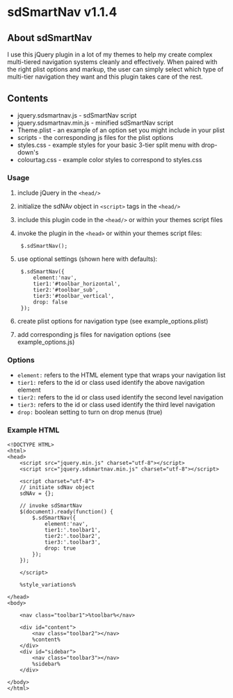 # sdSmartNav v1.1.4 #

## About sdSmartNav ##

I use this jQuery plugin in a lot of my themes to help my create complex multi-tiered navigation systems cleanly and effectively. When paired with the right plist options and markup, the user can simply select which type of multi-tier navigation they want and this plugin takes care of the rest.

## Contents ##

* jquery.sdsmartnav.js - sdSmartNav script
* jquery.sdsmartnav.min.js - minified sdSmartNav script
* Theme.plist - an example of an option set you might include in your plist
* scripts - the corresponding js files for the plist options
* styles.css - example styles for your basic 3-tier split menu with drop-down's
* colourtag.css - example color styles to correspond to styles.css

### Usage ###

1. include jQuery in the `<head/>`
2. initialize the sdNAv object in `<script>` tags in the `<head/>`
3. include this plugin code in the `<head/>` or within your themes script files
4. invoke the plugin in the `<head>` or within your themes script files:
	
		$.sdSmartNav();
		
5. use optional settings (shown here with defaults):

		$.sdSmartNav({
			element:'nav',
			tier1:'#toolbar_horizontal',
	        tier2:'#toolbar_sub',
	        tier3:'#toolbar_vertical',
			drop: false
		});
		
6. create plist options for navigation type (see example_options.plist)
7. add corresponding js files for navigation options (see example_options.js)

### Options ###

* `element:` refers to the HTML element type that wraps your navigation list
* `tier1:` refers to the id or class used identify the above navigation element
* `tier2:` refers to the id or class used identify the second level navigation
* `tier3:` refers to the id or class used identify the third level navigation
* `drop:` boolean setting to turn on drop menus (true)

### Example HTML ###
	
	<!DOCTYPE HTML>
	<html>
	<head>
		<script src="jquery.min.js" charset="utf-8"></script>
		<script src="jquery.sdsmartnav.min.js" charset="utf-8"></script>
		
		<script charset="utf-8">
		// initiate sdNav object
		sdNAv = {};
		
		// invoke sdSmartNav
		$(document).ready(function() {
			$.sdSmartNav({
				element:'nav',
				tier1:'.toolbar1',
				tier2:'.toolbar2',
				tier3:'.toolbar3',
				drop: true
			});
		});

		</script>
		
		%style_variations%

	</head>
	<body>
	
		<nav class="toolbar1">%toolbar%</nav>
		
		<div id="content">
			<nav class="toolbar2"></nav>
			%content%
		</div>
		<div id="sidebar">
			<nav class="toolbar3"></nav>
			%sidebar%
		</div>

	</body>
	</html>